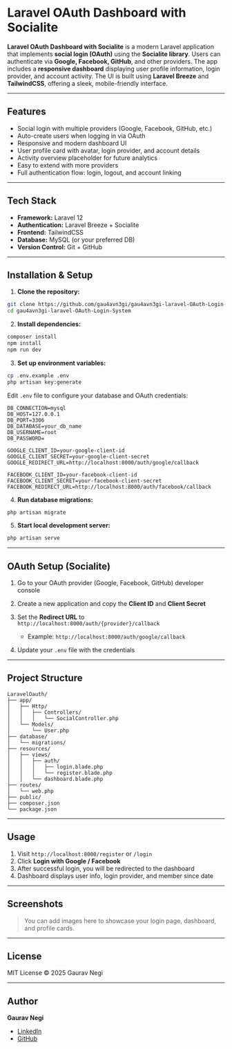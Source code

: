 # Laravel OAuth Dashboard with Socialite

**Laravel OAuth Dashboard with Socialite** is a modern Laravel application that implements **social login (OAuth)** using the **Socialite library**. Users can authenticate via **Google, Facebook, GitHub**, and other providers. The app includes a **responsive dashboard** displaying user profile information, login provider, and account activity. The UI is built using **Laravel Breeze** and **TailwindCSS**, offering a sleek, mobile-friendly interface.

---

## Features

* Social login with multiple providers (Google, Facebook, GitHub, etc.)
* Auto-create users when logging in via OAuth
* Responsive and modern dashboard UI
* User profile card with avatar, login provider, and account details
* Activity overview placeholder for future analytics
* Easy to extend with more providers
* Full authentication flow: login, logout, and account linking

---

## Tech Stack

* **Framework:** Laravel 12
* **Authentication:** Laravel Breeze + Socialite
* **Frontend:** TailwindCSS
* **Database:** MySQL (or your preferred DB)
* **Version Control:** Git + GitHub

---

## Installation & Setup

1. **Clone the repository:**

```bash
git clone https://github.com/gau4avn3gi/gau4avn3gi-laravel-OAuth-Login-System.git
cd gau4avn3gi-laravel-OAuth-Login-System
```

2. **Install dependencies:**

```bash
composer install
npm install
npm run dev
```

3. **Set up environment variables:**

```bash
cp .env.example .env
php artisan key:generate
```

Edit `.env` file to configure your database and OAuth credentials:

```env
DB_CONNECTION=mysql
DB_HOST=127.0.0.1
DB_PORT=3306
DB_DATABASE=your_db_name
DB_USERNAME=root
DB_PASSWORD=

GOOGLE_CLIENT_ID=your-google-client-id
GOOGLE_CLIENT_SECRET=your-google-client-secret
GOOGLE_REDIRECT_URL=http://localhost:8000/auth/google/callback

FACEBOOK_CLIENT_ID=your-facebook-client-id
FACEBOOK_CLIENT_SECRET=your-facebook-client-secret
FACEBOOK_REDIRECT_URL=http://localhost:8000/auth/facebook/callback
```

4. **Run database migrations:**

```bash
php artisan migrate
```

5. **Start local development server:**

```bash
php artisan serve
```

---

## OAuth Setup (Socialite)

1. Go to your OAuth provider (Google, Facebook, GitHub) developer console
2. Create a new application and copy the **Client ID** and **Client Secret**
3. Set the **Redirect URL** to `http://localhost:8000/auth/{provider}/callback`

   * Example: `http://localhost:8000/auth/google/callback`
4. Update your `.env` file with the credentials

---

## Project Structure

```
LaravelOauth/
├── app/
│   ├── Http/
│   │   ├── Controllers/
│   │   │   └── SocialController.php
│   └── Models/
│       └── User.php
├── database/
│   └── migrations/
├── resources/
│   ├── views/
│   │   ├── auth/
│   │   │   ├── login.blade.php
│   │   │   └── register.blade.php
│   │   └── dashboard.blade.php
├── routes/
│   └── web.php
├── public/
├── composer.json
└── package.json
```

---

## Usage

1. Visit `http://localhost:8000/register` or `/login`
2. Click **Login with Google / Facebook**
3. After successful login, you will be redirected to the dashboard
4. Dashboard displays user info, login provider, and member since date

---

## Screenshots

> You can add images here to showcase your login page, dashboard, and profile cards.

---

## License

MIT License © 2025 Gaurav Negi

---

## Author

**Gaurav Negi**

* [LinkedIn](https://www.linkedin.com/in/gaurav-negi-02a198108/)
* [GitHub](https://github.com/gau4avn3gi)
